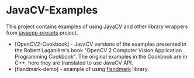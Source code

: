 JavaCV-Examples
===============

This project contains examples of using [JavaCV](https://github.com/bytedeco/javacv) 
and other library wrappers from [javacpp-presets](https://github.com/bytedeco/javacpp-presets) project.

* [OpenCV2-Cookbook] - JavaCV versions of the examples presented in the Robert Laganière's book
"OpenCV 2 Computer Vision Application Programming Cookbook".
The original examples in the Cookbook are in C++, here they are translated to use JavaCV API.
* [flandmark-demo] - example of using [flandmark](https://github.com/uricamic/flandmark) library.


